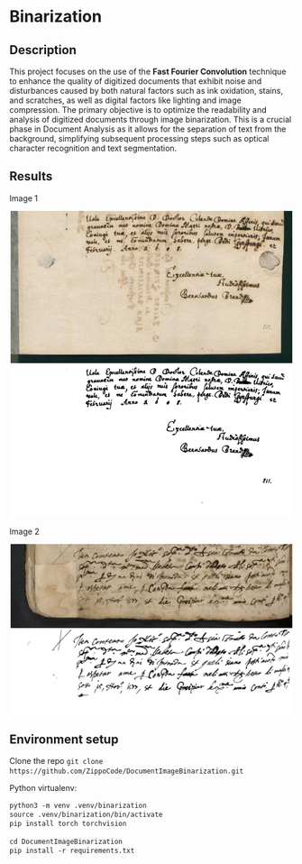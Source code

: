 # Binarization

## Description
This project focuses on the use of the **Fast Fourier Convolution** technique to enhance the quality of digitized documents that exhibit noise and disturbances caused by both natural factors such as ink oxidation, stains, and scratches, as well as digital factors like lighting and image compression. The primary objective is to optimize the readability and analysis of digitized documents through image binarization. This is a crucial phase in Document Analysis as it allows for the separation of text from the background, simplifying subsequent processing steps such as optical character recognition and text segmentation.


## Results
Image 1
<p float="left" align="center">
  <img src="https://github.com/ZippoCode/DocumentImageBinarization/blob/main/images/1.png" alt="drawing" width="500"/> 
  <img src="https://github.com/ZippoCode/DocumentImageBinarization/blob/main/images/1_bin.png" alt="drawing" width="500"/>
</p>

Image 2
<p float="left" align="center">
  <img src="https://github.com/ZippoCode/DocumentImageBinarization/blob/main/images/9.png" alt="drawing" width="500"/> 
  <img src="https://github.com/ZippoCode/DocumentImageBinarization/blob/main/images/9_bin.png" alt="drawing" width="500"/>
</p>

## Environment setup

Clone the repo `git clone https://github.com/ZippoCode/DocumentImageBinarization.git`

Python virtualenv:
```
python3 -m venv .venv/binarization
source .venv/binarization/bin/activate
pip install torch torchvision

cd DocumentImageBinarization
pip install -r requirements.txt
```

